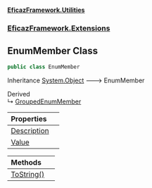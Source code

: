 #### [EficazFramework.Utilities](EficazFrameworkUtilities.md 'EficazFramework Utilities')
### [EficazFramework.Extensions](EficazFrameworkUtilities.md#EficazFramework.Extensions 'EficazFramework.Extensions')

## EnumMember Class

```csharp
public class EnumMember
```

Inheritance [System.Object](https://docs.microsoft.com/en-us/dotnet/api/System.Object 'System.Object') &#129106; EnumMember

Derived  
&#8627; [GroupedEnumMember](EficazFramework.Extensions/GroupedEnumMember.md 'EficazFramework.Extensions.GroupedEnumMember')

| Properties | |
| :--- | :--- |
| [Description](EficazFramework.Extensions/EnumMember/Description.md 'EficazFramework.Extensions.EnumMember.Description') | |
| [Value](EficazFramework.Extensions/EnumMember/Value.md 'EficazFramework.Extensions.EnumMember.Value') | |

| Methods | |
| :--- | :--- |
| [ToString()](EficazFramework.Extensions/EnumMember/ToString().md 'EficazFramework.Extensions.EnumMember.ToString()') | |
